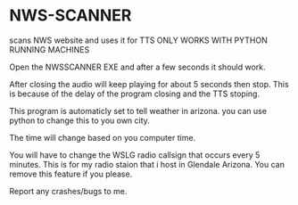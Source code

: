 # NWS-SCANNER
scans NWS website and uses it for TTS ONLY WORKS WITH PYTHON RUNNING MACHINES 

Open the NWSSCANNER EXE and after a few seconds it should work.

After closing the audio will keep playing for about 5 seconds then stop. This is because of the delay of the program closing and the TTS stoping.

This program is automaticly set to tell weather in arizona. you can use python to change this to you own city.

The time will change based on you computer time.


You will have to change the WSLG radio callsign that occurs every 5 minutes. This is for my radio staion that i host in Glendale Arizona. You can remove this feature if you please.

Report any crashes/bugs to me.

